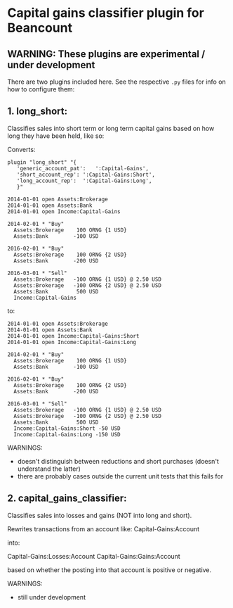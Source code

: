 # Capital gains classifier plugin for Beancount

## WARNING: These plugins are experimental / under development

There are two plugins included here. See the respective `.py` files for info on how to
configure them:

## 1. long_short:
Classifies sales into short term or long term capital gains based on how long they have
been held, like so:

Converts:
```
plugin "long_short" "{
   'generic_account_pat':   ':Capital-Gains',
   'short_account_rep': ':Capital-Gains:Short',
   'long_account_rep':  ':Capital-Gains:Long',
   }"
        
2014-01-01 open Assets:Brokerage
2014-01-01 open Assets:Bank
2014-01-01 open Income:Capital-Gains

2014-02-01 * "Buy"
  Assets:Brokerage    100 ORNG {1 USD}
  Assets:Bank        -100 USD

2016-02-01 * "Buy"
  Assets:Brokerage    100 ORNG {2 USD}
  Assets:Bank        -200 USD

2016-03-01 * "Sell"
  Assets:Brokerage   -100 ORNG {1 USD} @ 2.50 USD
  Assets:Brokerage   -100 ORNG {2 USD} @ 2.50 USD
  Assets:Bank         500 USD
  Income:Capital-Gains
```

to:
```
2014-01-01 open Assets:Brokerage
2014-01-01 open Assets:Bank
2014-01-01 open Income:Capital-Gains:Short
2014-01-01 open Income:Capital-Gains:Long

2014-02-01 * "Buy"
  Assets:Brokerage    100 ORNG {1 USD}
  Assets:Bank        -100 USD

2016-02-01 * "Buy"
  Assets:Brokerage    100 ORNG {2 USD}
  Assets:Bank        -200 USD

2016-03-01 * "Sell"
  Assets:Brokerage   -100 ORNG {1 USD} @ 2.50 USD
  Assets:Brokerage   -100 ORNG {2 USD} @ 2.50 USD
  Assets:Bank         500 USD
  Income:Capital-Gains:Short -50 USD
  Income:Capital-Gains:Long -150 USD
```

WARNINGS:
- doesn't distinguish between reductions and short purchases (doesn't understand the
  latter)
- there are probably cases outside the current unit tests that this fails for


## 2. capital_gains_classifier:

Classifies sales into losses and gains (NOT into long and short).

Rewrites transactions from an account like:
Capital-Gains:Account

into:

Capital-Gains:Losses:Account
Capital-Gains:Gains:Account

based on whether the posting into that account is positive or negative.

WARNINGS:
- still under development
